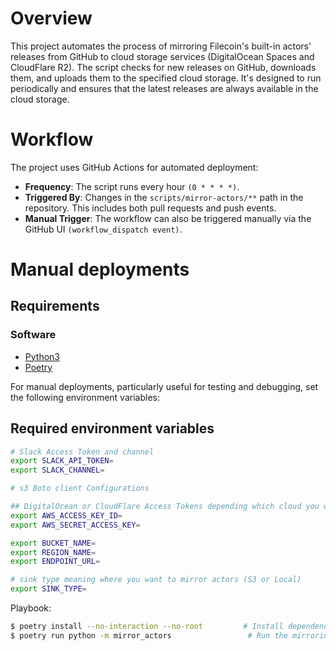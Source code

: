 # Overview
This project automates the process of mirroring Filecoin's built-in actors' releases from GitHub to cloud storage services (DigitalOcean Spaces and CloudFlare R2). The script checks for new releases on GitHub, downloads them, and uploads them to the specified cloud storage. It's designed to run periodically and ensures that the latest releases are always available in the cloud storage.


# Workflow

The project uses GitHub Actions for automated deployment:

- **Frequency**: The script runs every hour `(0 * * * *)`.
- **Triggered By**: Changes in the `scripts/mirror-actors/**` path in the repository. This includes both pull requests and push events.
- **Manual Trigger**: The workflow can also be triggered manually via the GitHub UI `(workflow_dispatch event)`.

# Manual deployments

## Requirements

### Software

* [Python3](https://www.python.org/downloads/)
* [Poetry](https://python-poetry.org/docs/)

For manual deployments, particularly useful for testing and debugging, set the following environment variables:

## Required environment variables

```bash
# Slack Access Token and channel
export SLACK_API_TOKEN=
export SLACK_CHANNEL=

# s3 Boto client Configurations

## DigitalOcean or CloudFlare Access Tokens depending which cloud you want to mirror to.
export AWS_ACCESS_KEY_ID=
export AWS_SECRET_ACCESS_KEY=

export BUCKET_NAME=
export REGION_NAME=
export ENDPOINT_URL=

# sink type meaning where you want to mirror actors (S3 or Local)
export SINK_TYPE=
```

Playbook:

```bash
$ poetry install --no-interaction --no-root         # Install dependencies
$ poetry run python -m mirror_actors                 # Run the mirroring script
```
